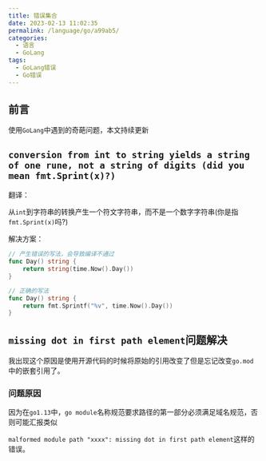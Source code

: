 ```yaml
---
title: 错误集合
date: 2023-02-13 11:02:35
permalink: /language/go/a99ab5/
categories:
  - 语言
  - GoLang
tags:
  - GoLang错误
  - Go错误
---
```


## 前言

使用`GoLang`中遇到的奇葩问题，本文持续更新

<!-- more -->

<InArticleAdsense
    data-ad-client="ca-pub-1725717718088510"
    data-ad-slot="7426219401">
</InArticleAdsense>

## `conversion from int to string yields a string of one rune, not a string of digits (did you mean fmt.Sprint(x)?)`

翻译：

从`int`到字符串的转换产生一个符文字符串，而不是一个数字字符串(你是指`fmt.Sprint(x)`吗?)

解决方案：

``` go
// 产生错误的写法，会导致编译不通过
func Day() string {
	return string(time.Now().Day())
}

// 正确的写法
func Day() string {
	return fmt.Sprintf("%v", time.Now().Day())
}
```

## `missing dot in first path element`问题解决

我出现这个原因是使用开源代码的时候将原始的引用改变了但是忘记改变`go.mod`中的嵌套引用了。

### 问题原因
因为在`go1.13`中，`go module`名称规范要求路径的第一部分必须满足域名规范，否则可能汇报类似

`malformed module path "xxxx": missing dot in first path element`这样的错误。


